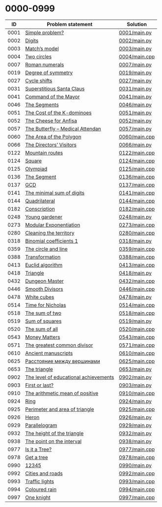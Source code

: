 # 0000-0999

| ID   | Problem statement                                                                | Solution                       |
|------|----------------------------------------------------------------------------------|--------------------------------|
| 0001 | [Simple problem?](https://www.e-olymp.com/en/problems/1)                         | [0001/main.py](0001/main.py)   |
| 0002 | [Digits](https://www.e-olymp.com/en/problems/2)                                  | [0002/main.py](0002/main.py)   |
| 0003 | [Match’s model](https://www.e-olymp.com/en/problems/3)                           | [0003/main.py](0003/main.py)   |
| 0004 | [Two circles](https://www.e-olymp.com/en/problems/4)                             | [0004/main.cpp](0004/main.cpp) |
| 0007 | [Roman numerals](https://www.e-olymp.com/en/problems/7)                          | [0007/main.py](0007/main.py)   |
| 0019 | [Degree of symmetry](https://www.e-olymp.com/en/problems/19)                     | [0019/main.py](0019/main.py)   |
| 0027 | [Cycle shifts](https://www.e-olymp.com/en/problems/27)                           | [0027/main.py](0027/main.py)   |
| 0031 | [Superstitious Santa Claus](https://www.e-olymp.com/en/problems/31)              | [0031/main.py](0031/main.py)   |
| 0041 | [Command of the Mayor](https://www.e-olymp.com/en/problems/41)                   | [0041/main.py](0041/main.py)   |
| 0046 | [The Segments](https://www.e-olymp.com/en/problems/46)                           | [0046/main.py](0046/main.py)   |
| 0051 | [The Cost of the K-dominoes](https://www.e-olymp.com/ru/problems/51)             | [0051/main.py](0051/main.py)   |
| 0052 | [The Cheese for Anfisa](https://www.e-olymp.com/en/problems/52)                  | [0052/main.py](0052/main.py)   |
| 0057 | [The Butterfly – Medical Attendan](https://www.e-olymp.com/en/problems/57)       | [0057/main.py](0057/main.py)   |
| 0060 | [The Area of the Polygon](https://www.e-olymp.com/en/problems/60)                | [0060/main.cpp](0060/main.cpp) |
| 0066 | [The Directors’ Visitors](https://www.e-olymp.com/en/problems/66)                | [0066/main.py](0066/main.py)   |
| 0122 | [Mountain routes](https://www.e-olymp.com/en/problems/122)                       | [0122/main.cpp](0122/main.cpp) |
| 0124 | [Square](https://www.e-olymp.com/en/problems/124)                                | [0124/main.cpp](0124/main.cpp) |
| 0125 | [Olympiad](https://www.e-olymp.com/en/problems/125)                              | [0125/main.cpp](0125/main.cpp) |
| 0136 | [The Segment](https://www.e-olymp.com/en/problems/136)                           | [0136/main.cpp](0136/main.cpp) |
| 0137 | [GCD](https://www.e-olymp.com/en/problems/137)                                   | [0137/main.cpp](0137/main.cpp) |
| 0141 | [The minimal sum of digits](https://www.e-olymp.com/en/problems/141)             | [0141/main.cpp](0141/main.cpp) |
| 0144 | [Quadrilateral](https://www.e-olymp.com/en/problems/144)                         | [0144/main.cpp](0144/main.cpp) |
| 0182 | [Conscription](https://www.e-olymp.com/en/problems/182)                          | [0182/main.cpp](0182/main.cpp) |
| 0248 | [Young gardener](https://www.e-olymp.com/en/problems/248)                        | [0248/main.py](0248/main.py)   |
| 0273 | [Modular Exponentiation](https://www.e-olymp.com/en/problems/273)                | [0273/main.cpp](0273/main.cpp) |
| 0280 | [Cleaning the territory](https://www.e-olymp.com/en/problems/280)                | [0280/main.cpp](0280/main.cpp) |
| 0318 | [Binomial coefficients 1](https://www.e-olymp.com/en/problems/318)               | [0318/main.py](0318/main.py)   |
| 0359 | [The circle and line](https://www.e-olymp.com/en/problems/359)                   | [0359/main.cpp](0359/main.cpp) |
| 0388 | [Transformation](https://www.e-olymp.com/en/problems/388)                        | [0388/main.cpp](0388/main.cpp) |
| 0413 | [Euclid algorithm](https://www.e-olymp.com/en/problems/413)                      | [0413/main.cpp](0413/main.cpp) |
| 0418 | [Triangle](https://www.e-olymp.com/en/problems/418)                              | [0418/main.py](0418/main.py)   |
| 0432 | [Dungeon Master](https://www.e-olymp.com/en/problems/432)                        | [0432/main.cpp](0432/main.cpp) |
| 0446 | [Smooth Divisors](https://www.e-olymp.com/en/problems/446)                       | [0446/main.cpp](0446/main.cpp) |
| 0478 | [White cubes](https://www.e-olymp.com/en/problems/478)                           | [0478/main.py](0478/main.py)   |
| 0514 | [Time for Nicholas](https://www.e-olymp.com/en/problems/514)                     | [0514/main.cpp](0514/main.cpp) |
| 0518 | [The sum of two](https://www.e-olymp.com/en/problems/518)                        | [0518/main.cpp](0518/main.cpp) |
| 0519 | [Sum of squares](https://www.e-olymp.com/en/problems/519)                        | [0519/main.py](0519/main.py)   |
| 0520 | [The sum of all](https://www.e-olymp.com/en/problems/520)                        | [0520/main.cpp](0520/main.cpp) |
| 0543 | [Money Matters](https://www.e-olymp.com/en/problems/543)                         | [0543/main.cpp](0543/main.cpp) |
| 0571 | [The greatest common divisor](https://www.e-olymp.com/en/problems/571)           | [0571/main.cpp](0571/main.cpp) |
| 0610 | [Ancient manuscripts](https://www.e-olymp.com/en/problems/610)                   | [0610/main.cpp](0610/main.cpp) |
| 0625 | [Расстояние между вершинами](https://www.e-olymp.com/en/problems/625)            | [0625/main.cpp](0625/main.cpp) |
| 0653 | [The triangle](https://www.e-olymp.com/en/problems/653)                          | [0653/main.py](0653/main.py)   |
| 0902 | [The level of educational achievements](https://www.e-olymp.com/en/problems/902) | [0902/main.py](0902/main.py)   |
| 0903 | [First or last?](https://www.e-olymp.com/en/problems/903)                        | [0903/main.py](0903/main.py)   |
| 0910 | [The arithmetic mean of positive](https://www.e-olymp.com/en/problems/910)       | [0910/main.cpp](0910/main.cpp) |
| 0924 | [Ring](https://www.e-olymp.com/en/problems/924)                                  | [0924/main.py](0924/main.py)   |
| 0925 | [Perimeter and area of triangle](https://www.e-olymp.com/en/problems/925)        | [0925/main.cpp](0925/main.cpp) |
| 0926 | [Heron](https://www.e-olymp.com/en/problems/926)                                 | [0926/main.py](0926/main.py)   |
| 0929 | [Parallelogram](https://www.e-olymp.com/en/problems/929)                         | [0929/main.py](0929/main.py)   |
| 0932 | [The height of the triangle](https://www.e-olymp.com/en/problems/932)            | [0932/main.py](0932/main.py)   |
| 0938 | [The point on the interval](https://www.e-olymp.com/en/problems/938)             | [0938/main.py](0938/main.py)   |
| 0977 | [Is it a Tree?](https://www.e-olymp.com/en/problems/977)                         | [0977/main.cpp](0977/main.cpp) |
| 0978 | [Get a tree](https://www.e-olymp.com/en/problems/978)                            | [0978/main.cpp](0978/main.cpp) |
| 0990 | [12345](https://www.e-olymp.com/en/problems/990)                                 | [0990/main.py](0990/main.py)   |
| 0992 | [Cities and roads](https://www.e-olymp.com/en/problems/992)                      | [0992/main.cpp](0992/main.cpp) |
| 0993 | [Traffic lights](https://www.e-olymp.com/en/problems/993)                        | [0993/main.cpp](0993/main.cpp) |
| 0994 | [Coloured rain](https://www.e-olymp.com/en/problems/994)                         | [0994/main.cpp](0994/main.cpp) |
| 0997 | [One knight](https://www.e-olymp.com/en/problems/997)                            | [0997/main.cpp](0997/main.cpp) |

